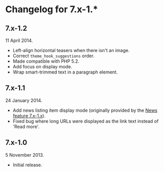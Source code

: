 Changelog for 7.x-1.*
=====================

7.x-1.2
-------

11 April 2014.

* Left-align horizontal teasers when there isn't an image.
* Correct `theme_hook_suggestions` order.
* Made compatible with PHP 5.2.
* Add focus on display mode.
* Wrap smart-trimmed text in a paragraph element.

7.x-1.1
-------

24 January 2014.

* Add news listing item display mode (originally provided by the [News feature 7.x-1.x](https://github.com/misd-service-development/drupal-feature-news)).
* Fixed bug where long URLs were displayed as the link text instead of 'Read more'.

7.x-1.0
-------

5 November 2013.

* Initial release.
